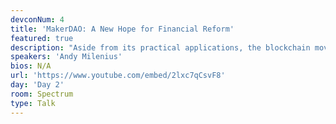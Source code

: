 ```yaml
---
devconNum: 4
title: 'MakerDAO: A New Hope for Financial Reform'
featured: true
description: "Aside from its practical applications, the blockchain movement can be seen as a populist response to the lack of meaningful reform within the financial sector since the crisis of 2008. This is the sentiment that was famously captured by the indignant inscription on the Bitcoin genesis block: “The Times 03/Jan/2009 Chancellor on brink of second bailout for banks.”  At MakerDAO we believe that by adding the key feature of stabilization, Dai fully realizes Satoshi Nakamoto's vision of a peer-to-peer electronic cash system. To do this, we have borrowed many different ideas from traditional finance and in the process created a truly holistic foundation for a more rational financial system. In this talk we will dive deep on the philosophical similarities and differences between MakerDAO and the world of traditional finance. We will discuss how MakerDAO represents significant reform of the global financial system by better aligning its incentives and radically increasing its transparency."
speakers: 'Andy Milenius'
bios: N/A
url: 'https://www.youtube.com/embed/2lxc7qCsvF8'
day: 'Day 2'
room: Spectrum
type: Talk
---
```

